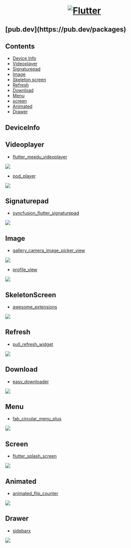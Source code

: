 <a href="https://flutter.dev/">
  <h1 align="center">
    <picture>
      <source media="(prefers-color-scheme: dark)" srcset="https://storage.googleapis.com/cms-storage-bucket/6e19fee6b47b36ca613f.png">
      <img alt="Flutter" src="https://storage.googleapis.com/cms-storage-bucket/c823e53b3a1a7b0d36a9.png">
    </picture>
  </h1>
</a>

<h2> [pub.dev](https://pub.dev/packages) </h2>

## Contents

- [Device Info](#deviceInfo)
- [Videoplayer](#videoplayer)
- [Signaturepad](#signaturepad)
- [Image](#image)
- [Skeleton screen](#skeletonScreen)
- [Refresh](#refresh)
- [Download](#download)
- [Menu](#menu)
- [screen](#screen)
- [Animated](#animated)
- [Drawer](#drawer)

## DeviceInfo

## Videoplayer 

- [flutter_meedu_videoplayer](https://pub.dev/packages/flutter_meedu_videoplayer)

<img src="./image/q2.gif"/>

- [pod_player](https://pub.dev/packages/pod_player)

<img src="./image/pod_player.gif"/>


## Signaturepad

- [syncfusion_flutter_signaturepad](https://pub.dev/packages/syncfusion_flutter_signaturepad)

<img src='./image/signaturepad_overview.gif'/>

## Image

- [gallery_camera_image_picker_view](https://pub.dev/packages/gallery_camera_image_picker_view)

<img src='https://user-images.githubusercontent.com/55009858/178099543-d3b576d9-625c-426e-b627-9e48c2f65c17.gif'/>

- [profile_view](https://pub.dev/packages/profile_view)

<img src='./image/profile_view.gif'/>

## SkeletonScreen

- [awesome_extensions](https://pub.dev/packages/awesome_extensions)

<img src='./image/awesome_extensions.gif'/>

## Refresh

- [pull_refresh_widget](https://pub.dev/packages/pull_refresh_widget)

<img src='./image/pull_refresh.gif'/>

## Download

- [easy_downloader](https://pub.dev/packages/easy_downloader)

<img src='./image/easy_downloader.gif'/>

## Menu

- [fab_circular_menu_plus](https://pub.dev/packages/fab_circular_menu_plus)

<img src='./image/fab_circular_menu_plus.gif'/>

## Screen

- [flutter_splash_screen](https://pub.dev/packages/flutter_splash_screen)

<img src='./image/flutter_splash_screen.gif'/>

## Animated

- [animated_flip_counter](https://pub.dev/packages/animated_flip_counter)

<img src='./image/animated_flip_counter.gif'/>

## Drawer

- [sidebarx](https://pub.dev/packages/sidebarx)

<img src='./image/sidebarx.gif'/>

